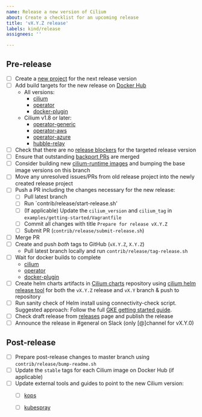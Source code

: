```yaml
---
name: Release a new version of Cilium
about: Create a checklist for an upcoming release
title: 'vX.Y.Z release'
labels: kind/release
assignees: ''

---
```


## Pre-release

- [ ] Create a [new project] for the next release version
- [ ] Add build targets for the new release on [Docker Hub]
  - All versions:
    - [cilium](https://hub.docker.com/repository/docker/cilium/cilium/builds/edit)
    - [operator](https://hub.docker.com/repository/docker/cilium/operator/builds/edit)
    - [docker-plugin](https://hub.docker.com/repository/docker/cilium/docker-plugin/builds/edit)
  - Cilium v1.8 or later:
    - [operator-generic](https://hub.docker.com/repository/docker/cilium/operator-generic/builds/edit)
    - [operator-aws](https://hub.docker.com/repository/docker/cilium/operator-aws/builds/edit)
    - [operator-azure](https://hub.docker.com/repository/docker/cilium/operator-azure/builds/edit)
    - [hubble-relay](https://hub.docker.com/repository/docker/cilium/hubble-relay/builds/edit)
- [ ] Check that there are no [release blockers] for the targeted release version
- [ ] Ensure that outstanding [backport PRs] are merged
- [ ] Consider building new [cilium-runtime images] and bumping the base image
      versions on this branch
- [ ] Move any unresolved issues/PRs from old release project into the newly
      created release project
- [ ] Push a PR including the changes necessary for the new release:
  - [ ] Pull latest branch
  - [ ] Run `contrib/release/start-release.sh'
  - [ ] (If applicable) Update the `cilium_version` and `cilium_tag` in
        `examples/getting-started/Vagrantfile`
  - [ ] Commit all changes with title `Prepare for release vX.Y.Z`
  - [ ] Submit PR (`contrib/release/submit-release.sh`)
- [ ] Merge PR
- [ ] Create and push *both* tags to GitHub (`vX.Y.Z`, `X.Y.Z`)
  - Pull latest branch locally and run `contrib/release/tag-release.sh`
- [ ] Wait for docker builds to complete
  - [cilium](https://hub.docker.com/repository/docker/cilium/cilium/builds)
  - [operator](https://hub.docker.com/repository/docker/cilium/operator/builds)
  - [docker-plugin](https://hub.docker.com/repository/docker/cilium/docker-plugin/builds)
- [ ] Create helm charts artifacts in [Cilium charts] repository using
      [cilium helm release tool] for both the `vX.Y.Z` release and `vX.Y` branch
      & push to repository
- [ ] Run sanity check of Helm install using connectivity-check script.
      Suggested approach: Follow the full [GKE getting started guide].
- [ ] Check draft release from [releases] page and publish the release
- [ ] Announce the release in #general on Slack (only [@]channel for vX.Y.0)

## Post-release

- [ ] Prepare post-release changes to master branch using `contrib/release/bump-readme.sh`
- [ ] Update the `stable` tags for each Cilium image on Docker Hub (if applicable)
- [ ] Update external tools and guides to point to the new Cilium version:
  - [ ] [kops]
  - [ ] [kubespray]


[release blockers]: https://github.com/cilium/cilium/labels/priority%2Frelease-blocker
[backport PRs]: https://github.com/cilium/cilium/pulls?utf8=%E2%9C%93&q=is%3Aopen+is%3Apr+backports
[new project]: https://github.com/cilium/cilium/projects/new
[Cilium release-notes tool]: https://github.com/cilium/release
[Docker Hub]: https://hub.docker.com/orgs/cilium/repositories
[Cilium charts]: https://github.com/cilium/charts
[releases]: https://github.com/cilium/cilium/releases
[Stable releases]: https://github.com/cilium/cilium#stable-releases
[kops]: https://github.com/kubernetes/kops/
[kubespray]: https://github.com/kubernetes-sigs/kubespray/
[cilium helm release tool]: https://github.com/cilium/charts/blob/master/prepare_artifacts.sh
[GKE getting started guide]: https://docs.cilium.io/en/stable/gettingstarted/k8s-install-gke/
[cilium-runtime images]: https://quay.io/repository/cilium/cilium-runtime
